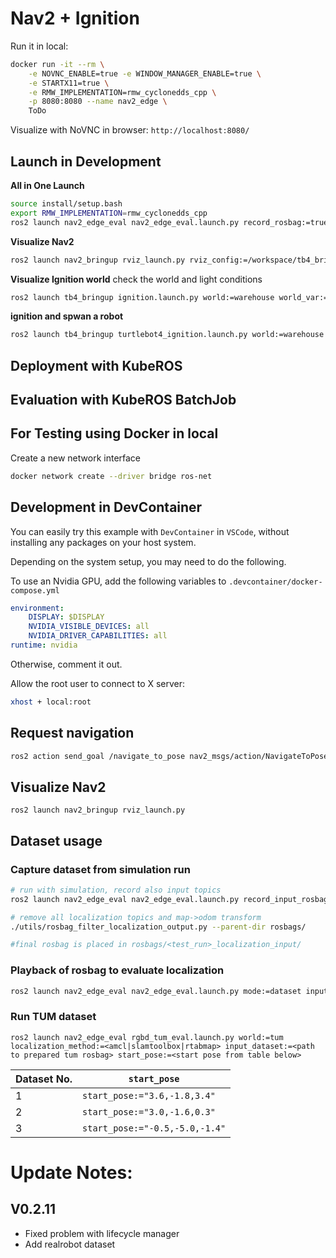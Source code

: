 # Nav2 + Ignition


Run it in local:
```bash
docker run -it --rm \
    -e NOVNC_ENABLE=true -e WINDOW_MANAGER_ENABLE=true \
    -e STARTX11=true \
    -e RMW_IMPLEMENTATION=rmw_cyclonedds_cpp \
    -p 8080:8080 --name nav2_edge \
    ToDo
```

Visualize with NoVNC in browser: `http://localhost:8080/`


## Launch in Development

**All in One Launch**
```bash
source install/setup.bash
export RMW_IMPLEMENTATION=rmw_cyclonedds_cpp
ros2 launch nav2_edge_eval nav2_edge_eval.launch.py record_rosbag:=true world:=warehouse world_var:=D1 localization_method:=rtabmap start_pose:='0,0,0' goal_poses:='2,-2,0;0,-3.5,0;-2,-3,0'
```

**Visualize Nav2**
```bash
ros2 launch nav2_bringup rviz_launch.py rviz_config:=/workspace/tb4_bringup/config/nav2_eval_rviz.config.rviz
```


**Visualize Ignition world**
check the world and light conditions
```bash
ros2 launch tb4_bringup ignition.launch.py world:=warehouse world_var:=D1
```


**ignition and spwan a robot**
```bash
ros2 launch tb4_bringup turtlebot4_ignition.launch.py world:=warehouse rviz:=false
```



## Deployment with KubeROS


## Evaluation with KubeROS BatchJob



## For Testing using Docker in local
Create a new network interface
```bash
docker network create --driver bridge ros-net
```

## Development in DevContainer

You can easily try this example with `DevContainer` in `VSCode`, without installing any packages on your host system. 

Depending on the system setup, you may need to do the following. 

To use an Nvidia GPU, add the following variables to `.devcontainer/docker-compose.yml`
```yaml
environment:
    DISPLAY: $DISPLAY
    NVIDIA_VISIBLE_DEVICES: all
    NVIDIA_DRIVER_CAPABILITIES: all
runtime: nvidia
```
Otherwise, comment it out.


Allow the root user to connect to X server:
```bash
xhost + local:root
```


## Request navigation

```bash
ros2 action send_goal /navigate_to_pose nav2_msgs/action/NavigateToPose "{ pose: { header: { frame_id: 'map' }, pose: { position: { x: 0, y: 1 } } } }"
```

## Visualize Nav2

```
ros2 launch nav2_bringup rviz_launch.py
```

## Dataset usage

### Capture dataset from simulation run

```bash
# run with simulation, record also input topics
ros2 launch nav2_edge_eval nav2_edge_eval.launch.py record_input_rosbag:=True record_rosbag:=True

# remove all localization topics and map->odom transform
./utils/rosbag_filter_localization_output.py --parent-dir rosbags/

#final rosbag is placed in rosbags/<test_run>_localization_input/
```

### Playback of rosbag to evaluate localization

```bash
ros2 launch nav2_edge_eval nav2_edge_eval.launch.py mode:=dataset input_dataset:=rosbags/<test_run>_localization_input/ input_dataset_playback_rate:=1.0
```

### Run TUM dataset

```
ros2 launch nav2_edge_eval rgbd_tum_eval.launch.py world:=tum localization_method:=<amcl|slamtoolbox|rtabmap> input_dataset:=<path to prepared tum rosbag> start_pose:=<start pose from table below>
```

|Dataset No.| `start_pose` |
|-----------|--------------|
| 1         | `start_pose:="3.6,-1.8,3.4"` |
| 2         | `start_pose:="3.0,-1.6,0.3"` |
| 3         | `start_pose:="-0.5,-5.0,-1.4"` |

# Update Notes: 

## V0.2.11
 - Fixed problem with lifecycle manager
 - Add realrobot dataset

